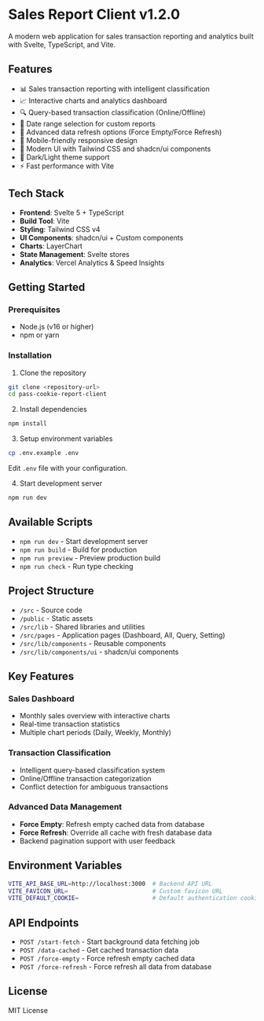 # Sales Report Client v1.2.0

A modern web application for sales transaction reporting and analytics built with Svelte, TypeScript, and Vite.

## Features

- 📊 Sales transaction reporting with intelligent classification
- 📈 Interactive charts and analytics dashboard
- 🔍 Query-based transaction classification (Online/Offline)
- 📅 Date range selection for custom reports
- 🔄 Advanced data refresh options (Force Empty/Force Refresh)
- 📱 Mobile-friendly responsive design
- 🎨 Modern UI with Tailwind CSS and shadcn/ui components
- 🌙 Dark/Light theme support
- ⚡ Fast performance with Vite

## Tech Stack

- **Frontend**: Svelte 5 + TypeScript
- **Build Tool**: Vite
- **Styling**: Tailwind CSS v4
- **UI Components**: shadcn/ui + Custom components
- **Charts**: LayerChart
- **State Management**: Svelte stores
- **Analytics**: Vercel Analytics & Speed Insights

## Getting Started

### Prerequisites

- Node.js (v16 or higher)
- npm or yarn

### Installation

1. Clone the repository
```bash
git clone <repository-url>
cd pass-cookie-report-client
```

2. Install dependencies
```bash
npm install
```

3. Setup environment variables
```bash
cp .env.example .env
```
Edit `.env` file with your configuration.

4. Start development server
```bash
npm run dev
```

## Available Scripts

- `npm run dev` - Start development server
- `npm run build` - Build for production
- `npm run preview` - Preview production build
- `npm run check` - Run type checking

## Project Structure

- `/src` - Source code
- `/public` - Static assets
- `/src/lib` - Shared libraries and utilities
- `/src/pages` - Application pages (Dashboard, All, Query, Setting)
- `/src/lib/components` - Reusable components
- `/src/lib/components/ui` - shadcn/ui components

## Key Features

### Sales Dashboard
- Monthly sales overview with interactive charts
- Real-time transaction statistics
- Multiple chart periods (Daily, Weekly, Monthly)

### Transaction Classification
- Intelligent query-based classification system
- Online/Offline transaction categorization
- Conflict detection for ambiguous transactions

### Advanced Data Management
- **Force Empty**: Refresh empty cached data from database
- **Force Refresh**: Override all cache with fresh database data
- Backend pagination support with user feedback

## Environment Variables

```bash
VITE_API_BASE_URL=http://localhost:3000  # Backend API URL
VITE_FAVICON_URL=                        # Custom favicon URL
VITE_DEFAULT_COOKIE=                     # Default authentication cookie
```

## API Endpoints

- `POST /start-fetch` - Start background data fetching job
- `POST /data-cached` - Get cached transaction data
- `POST /force-empty` - Force refresh empty cached data
- `POST /force-refresh` - Force refresh all data from database

## License

MIT License